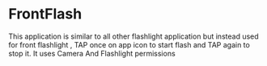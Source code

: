 # FrontFlash
This application is similar to all other flashlight application but instead used for front flashlight ,
TAP once on app icon to start flash and TAP again to stop it.
It uses Camera And Flashlight permissions
